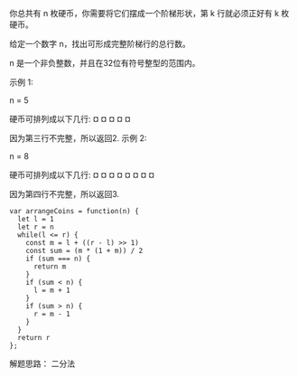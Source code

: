 你总共有 n 枚硬币，你需要将它们摆成一个阶梯形状，第 k 行就必须正好有 k 枚硬币。

给定一个数字 n，找出可形成完整阶梯行的总行数。

n 是一个非负整数，并且在32位有符号整型的范围内。

示例 1:

n = 5

硬币可排列成以下几行:
¤
¤ ¤
¤ ¤

因为第三行不完整，所以返回2.
示例 2:

n = 8

硬币可排列成以下几行:
¤
¤ ¤
¤ ¤ ¤
¤ ¤

因为第四行不完整，所以返回3.

```
var arrangeCoins = function(n) {
  let l = 1
  let r = n
  while(l <= r) {
    const m = l + ((r - l) >> 1)
    const sum = (m * (1 + m)) / 2
    if (sum === n) {
      return m
    }
    if (sum < n) {
      l = m + 1
    }
    if (sum > n) {
      r = m - 1
    }
  }
  return r
};
```

解题思路： 二分法
